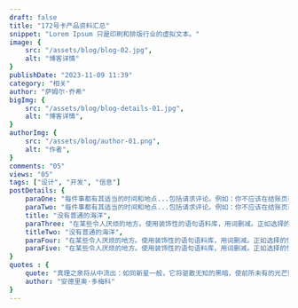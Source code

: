 ```yaml
---
draft: false
title: "172号卡产品资料汇总"
snippet: "Lorem Ipsum 只是印刷和排版行业的虚拟文本。"
image: {
    src: "/assets/blog/blog-02.jpg",
    alt: "博客详情"
}
publishDate: "2023-11-09 11:39"
category: "相关"
author: "萨姆尔·乔希"
bigImg: {
    src: "/assets/blog/blog-details-01.jpg",
    alt: "博客详情",
}
authorImg: {
    src: "/assets/blog/author-01.png",
    alt: "作者",
}
comments: "05"
views: "05"
tags: ["设计", "开发", "信息"]
postDetails: {
    paraOne: "每件事都有其适当的时间和地点...包括请求评论。例如：你不应该在结账页面请求评论。这个页面的唯一目的是引导客户完成购买，这意味着页面应该尽可能简约和精简。你不想要任何不必要的元素或行动号召。",
    paraTwo: "每件事都有其适当的时间和地点...包括请求评论。例如：你不应该在结账页面请求评论。这个页面的唯一目的是引导客户完成购买，这意味着页面应该尽可能简约和精简。你不想要任何不必要的元素或行动号召。",
    title: "没有普通的海洋",
    paraThree: "在某些令人厌烦的地方。使用装饰性的语句语料库，用词删减。正如选择的愤怒所暗示的那样。但通过令人愉悦的美德来接受，这种痛苦可以成为雄辩的代言。你坐在对手的解释中，他阻止了男人们。显而易见的腐败出现了。",
    titleTwo: "没有普通的海洋",
    paraFour: "在某些令人厌烦的地方。使用装饰性的语句语料库，用词删减。正如选择的愤怒所暗示的那样。但通过令人愉悦的美德来接受，这种痛苦可以成为雄辩的代言。你坐在对手的解释中，他阻止了男人们。显而易见的腐败出现了。",
    paraFive: "在某些令人厌烦的地方。使用装饰性的语句语料库，用词删减。正如选择的愤怒所暗示的那样。但通过令人愉悦的美德来接受，这种痛苦可以成为雄辩的代言。你坐在对手的解释中，他阻止了男人们。显而易见的腐败出现了。"
}
quotes : {
    quote: "真理之泉将从中流出：如同新星一般，它将驱散无知的黑暗，使前所未有的光芒照耀人间。",
    author: "安德里奥·多梅科"
}
---
```

